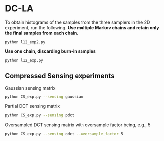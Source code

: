 # DC-LA

To obtain histograms of the samples from the three samplers in the 2D experiment, run the following.
**Use multiple Markov chains and retain only the final samples from each chain.**
```bash
python l12_exp2.py
```
**Use one chain, discarding burn-in samples**
```bash
python l12_exp.py
```
## Compressed Sensing experiments

Gaussian sensing matrix
```bash
python CS_exp.py --sensing gaussian
```

Partial DCT sensing matrix
```bash
python CS_exp.py --sensing pdct
```

Oversampled DCT sensing matrix with oversample factor being, e.g., 5
```bash
python CS_exp.py --sensing odct --oversample_factor 5
```
